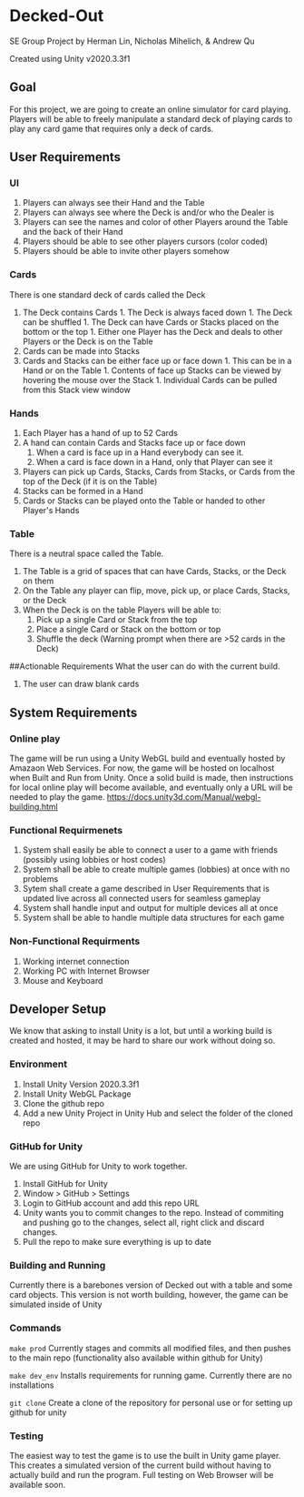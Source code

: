 # Decked-Out
SE Group Project by Herman Lin, Nicholas Mihelich, &amp; Andrew Qu 

Created using Unity v2020.3.3f1

## Goal
For this project, we are going to create an online simulator for card playing. Players will be able to freely manipulate a standard deck of playing cards to play any card game
that requires only a deck of cards.


## User Requirements
### UI

1. Players can always see their Hand and the Table
1. Players can always see where the Deck is and/or who the Dealer is
1. Players can see the names and color of other Players around the Table and the back of their Hand
1. Players should be able to see other players cursors (color coded) 
1. Players should be able to invite other players somehow

### Cards
There is one standard deck of cards called the Deck
   1. The Deck contains Cards
     1. The Deck is always faced down
     1. The Deck can be shuffled
     1. The Deck can have Cards or Stacks placed on the bottom or the top
     1. Either one Player has the Deck and deals to other Players or the Deck is on the Table
   1. Cards can be made into Stacks
   1. Cards and Stacks can be either face up or face down
     1. This can be in a Hand or on the Table
     1. Contents of face up Stacks can be viewed by hovering the mouse over the Stack
     1. Individual Cards can be pulled from this Stack view window

### Hands
1. Each Player has a hand of up to 52 Cards
1. A hand can contain Cards and Stacks face up or face down
   1. When a card is face up in a Hand everybody can see it.
   1. When a card is face down in a Hand, only that Player can see it
1. Players can pick up Cards, Stacks, Cards from Stacks, or Cards from the top of the Deck (if it is on the Table)
1. Stacks can be formed in a Hand
1. Cards or Stacks can be played onto the Table or handed to other Player's Hands

### Table
There is a neutral space called the Table.
1. The Table is a grid of spaces that can have Cards, Stacks, or the Deck on them
1. On the Table any player can flip, move, pick up, or place Cards, Stacks, or the Deck
1. When the Deck is on the table Players will be able to:
   1. Pick up a single Card or Stack from the top
   1. Place a single Card or Stack on the bottom or top
   1. Shuffle the deck (Warning prompt when there are >52 cards in the Deck)

##Actionable Requirements
What the user can do with the current build.
1. The user can draw blank cards

## System Requirements

### Online play
The game will be run using a Unity WebGL build and eventually hosted by Amazaon Web Services. 
For now, the game will be hosted on localhost when Built and Run from Unity. Once a solid build
is made, then instructions for local online play will become available, and eventually only a URL will be
needed to play the game.
https://docs.unity3d.com/Manual/webgl-building.html

### Functional Requirmenets
1. System shall easily be able to connect a user to a game with friends (possibly using lobbies or host codes)
1. System shall be able to create multiple games (lobbies) at once with no problems
1. Sytem shall create a game described in User Requirements that is updated live across all connected users for seamless gameplay
1. System shall handle input and output for multiple devices all at once
1. System shall be able to handle multiple data structures for each game

### Non-Functional Requirments
1. Working internet connection
1. Working PC with Internet Browser
1. Mouse and Keyboard

## Developer Setup
We know that asking to install Unity is a lot, but until a working build is created and hosted,
it may be hard to share our work without doing so.

### Environment
1. Install Unity Version 2020.3.3f1
1. Install Unity WebGL Package
1. Clone the github repo
1. Add a new Unity Project in Unity Hub and select the folder of the cloned repo

### GitHub for Unity
We are using GitHub for Unity to work together.
1. Install GitHub for Unity
2. Window > GitHub > Settings
3. Login to GitHub account and add this repo URL
4. Unity wants you to commit changes to the repo. Instead of commiting and pushing go to the changes, select all, right click and discard changes.
6. Pull the repo to make sure everything is up to date

### Building and Running
Currently there is a barebones version of Decked out with a table and some card objects. This version is not worth building, however, the game can
be simulated inside of Unity

### Commands
`make prod`
Currently stages and commits all modified files, and then pushes to the main repo
(functionality also available within github for Unity)

`make dev_env`
Installs requirements for running game.
Currently there are no installations

`git clone`
Create a clone of the repository for personal use or for setting up github for unity

### Testing
The easiest way to test the game is to use the built in Unity game player. This creates a simulated version of the current build without having to 
actually build and run the program. 
Full testing on Web Browser will be available soon.
